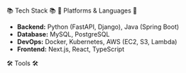📚 Tech Stack 📚
📝 Platforms & Languages 📝
- **Backend:** Python (FastAPI, Django), Java (Spring Boot)
- **Database:** MySQL, PostgreSQL
- **DevOps:** Docker, Kubernetes, AWS (EC2, S3, Lambda)
- **Frontend:** Next.js, React, TypeScript

🛠 Tools 🛠

<!--
**yujin913/yujin913** is a ✨ _special_ ✨ repository because its `README.md` (this file) appears on your GitHub profile.

Here are some ideas to get you started:

- 🔭 I’m currently working on ...
- 🌱 I’m currently learning ...
- 👯 I’m looking to collaborate on ...
- 🤔 I’m looking for help with ...
- 💬 Ask me about ...
- 📫 How to reach me: ...
- 😄 Pronouns: ...
- ⚡ Fun fact: ...
-->
